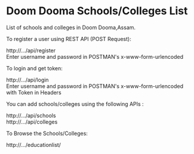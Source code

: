 # Doom Dooma Schools/Colleges List
List of schools and colleges in Doom Dooma,Assam.

To register a user using REST API (POST Request):

  http://.../api/register  
  Enter username and password in POSTMAN's x-www-form-urlencoded
  
  
To login and get token:

  http://.../api/login  
  Enter username and password in POSTMAN's x-www-form-urlencoded with Token in Headers
  

You can add schools/colleges using the following APIs :

  http://.../api/schools  
  http://.../api/colleges

To Browse the Schools/Colleges:
  
  http://.../educationlist/
